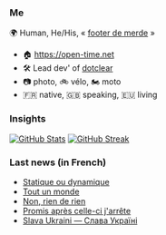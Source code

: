 ### Me

🌍 Human, He/His, « [footer de merde](https://open-time.net/post/2013/07/17/La-veritable-histoire-du-Footer-de-merde-) » 
* 🏠 https://open-time.net 
* 🛠️ Lead dev' of [dotclear](https://git.dotclear.org/dev/dotclear)
* 📷 photo, 🚲 vélo, 🏍️ moto 
* 🇫🇷 native, 🇬🇧 speaking, 🇪🇺 living

### Insights

[![GitHub Stats](https://github-readme-stats.vercel.app/api?username=franck-paul)](https://github.com/franck-paul)
[![GitHub Streak](https://github-readme-streak-stats.herokuapp.com?user=franck-paul)](https://git.io/streak-stats)

### Last news (in French)

<!-- BLOG-POST-LIST:START -->
- [Statique ou dynamique](https://open-time.net/post/2023/03/01/Statique-ou-dynamique)
- [Tout un monde](https://open-time.net/post/2023/02/28/Tout-un-monde)
- [Non, rien de rien](https://open-time.net/post/2023/02/27/Non-rien-de-rien)
- [Promis après celle-ci j&#39;arrête](https://open-time.net/post/2023/02/26/Promis-apres-celle-ci-j-arrete)
- [Slava Ukraini — Слава Україні](https://open-time.net/post/2023/02/25/Slava-Ukraini-)
<!-- BLOG-POST-LIST:END -->
